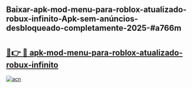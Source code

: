 ## Baixar-apk-mod-menu-para-roblox-atualizado-robux-infinito-Apk-sem-anúncios-desbloqueado-completamente-2025-#a766m

# <h2><a href="https://ainizakaria.my?title=apk-mod-menu-para-roblox-atualizado-robux-infinito&ref=20M">🔗👉 🔴 apk-mod-menu-para-roblox-atualizado-robux-infinito</a></h2>

[![acn](https://github.com/user-attachments/assets/0f9c940e-d8b0-45ae-aac7-cd30a18b3e1c)](https://ainizakaria.my?title=apk-mod-menu-para-roblox-atualizado-robux-infinito&ref=20M)

